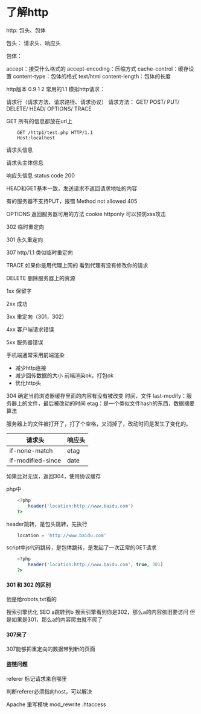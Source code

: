 # 了解http

http:  包头、包体

包头： 请求头、响应头

包体：

accept：接受什么格式的
accept-encoding：压缩方式
cache-control：缓存设置
content-type：包体的格式 text/html
content-length：包体的长度

http版本 0.9 1 2 常用的1.1
模拟http请求：

请求行（请求方法、请求路径、请求协议）
请求方法： GET/ POST/ PUT/ DELETE/ HEAD/ OPTIONS/ TRACE

GET 所有的信息都放在url上

```
    GET /http1/test.php HTTP/1.1
    Host:localhost
```

请求头信息

请求头主体信息

响应头信息 status code 200


HEAD和GET基本一致，发送请求不返回请求地址的内容

有的服务器不支持PUT，报错
Method not allowed 405

OPTIONS 返回服务器可用的方法
cookie httponly 可以预防xss攻击



302  临时重定向


301  永久重定向


307  http/1.1  类似临时重定向


TRACE  如果你是用代理上网的  看到代理有没有修改你的请求


DELETE  删除服务器上的资源


1xx 保留字

2xx 成功

3xx 重定向（301，302）

4xx 客户端请求错误

5xx 服务器错误



手机端通常采用前端渲染

-   减少http连接
-   减少回传数据的大小  前端渲染ok，打包ok
-   优化http头

304 确定当前浏览器缓存里面的内容有没有被改变  时间、文件
last-modify：服务器上的文件，最后被改动的时间
etag：是一个类似文件hash的东西，数据摘要算法

服务器上的文件被打开了，打了个空格，又消掉了，改动时间是发生了变化的。

请求头        |  响应头|
-------------|------|
if-none-match |  etag|
if-modified-since|  date|


如果比对无误，返回304，使用协议缓存


php中
```php
    <?php
        header('location:http://www.baidu.com')
    ?>
```
header跳转，是包头跳转，先执行

```javascript
    location = 'http://www.baidu.com'
```
script中js代码跳转，是包体跳转，是发起了一次正常的GET请求



```php
    <?php
        header('location:http://www.baidu.com', true, 301)
    ?>
```

#### 301 和 302 的区别

他是给robots.txt看的

搜索引擎优化 SEO
a跳转到b
搜索引擎看到你是302，那么a的内容依旧要访问
但是如果是301，那么a的内容爬虫就不爬了


#### 307来了
307能够把重定向的数据带到新的页面



#### 盗链问题

referer  标记请求来自哪里

判断referer必须指向host，可以解决

Apache 重写模块 mod_rewrite
.htaccess
